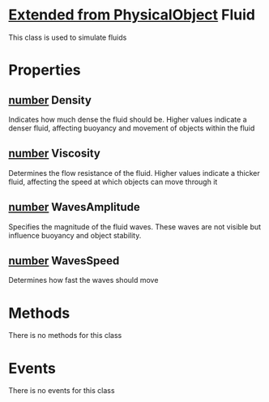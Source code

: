 # [Extended from PhysicalObject](PhysicalObject.md) Fluid 
This class is used to simulate fluids
	 
# Properties

## [number](number.md) Density
Indicates how much dense the fluid should be. Higher values indicate a denser fluid, 
        affecting buoyancy and movement of objects within the fluid
  
## [number](number.md) Viscosity
Determines the flow resistance of the fluid. Higher values indicate a thicker fluid, 
        affecting the speed at which objects can move through it
  
## [number](number.md) WavesAmplitude
Specifies the magnitude of the fluid waves. These waves are not visible but influence buoyancy and object stability.
  
## [number](number.md) WavesSpeed
Determines how fast the waves should move



# Methods
There is no methods for this class

# Events
There is no events for this class


